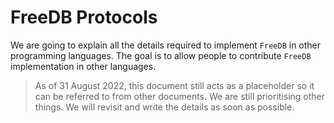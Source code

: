 # FreeDB Protocols

We are going to explain all the details required to implement `FreeDB` in other programming languages.
The goal is to allow people to contribute `FreeDB` implementation in other languages.

> As of 31 August 2022, this document still acts as a placeholder so it can be referred to from other documents.
> We are still prioritising other things.
> We will revisit and write the details as soon as possible.
